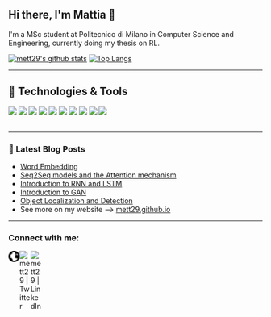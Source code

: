 ## Hi there, I'm Mattia 👋

I'm a MSc student at Politecnico di Milano in Computer Science and Engineering, currently doing my thesis on RL.

[![mett29's github stats](https://github-readme-stats.vercel.app/api?username=mett29&count_private=true&show_icons=true&theme=gruvbox)](https://github.com/mett29/github-readme-stats)
[![Top Langs](https://github-readme-stats.vercel.app/api/top-langs/?username=mett29&layout=compact&theme=gruvbox)](https://github.com/mett29/github-readme-stats)

---

## 🔧 Technologies & Tools
![](https://img.shields.io/badge/OS-Linux-informational?style=flat&logo=Windows&logoColor=white&color=2bbc8a)
![](https://img.shields.io/badge/Editor-vscode-informational?style=flat&logo=visual-studio-code&logoColor=white&color=2bbc8a)
![](https://img.shields.io/badge/Code-Python-informational?style=flat&logo=python&logoColor=white&color=2bbc8a)
![](https://img.shields.io/badge/Code-JavaScript-informational?style=flat&logo=javascript&logoColor=white&color=2bbc8a)
![](https://img.shields.io/badge/Code-Java-informational?style=flat&logo=java&logoColor=white&color=2bbc8a)
![](https://img.shields.io/badge/Shell-Bash-informational?style=flat&logo=gnu-bash&logoColor=white&color=2bbc8a)
![](https://img.shields.io/badge/Tools-TensorFlow-informational?style=flat&logo=TensorFlow&logoColor=white&color=2bbc8a)
![](https://img.shields.io/badge/Tools-Pytorch-informational?style=flat&logo=Pytorch&logoColor=white&color=2bbc8a)
![](https://img.shields.io/badge/Tools-NodeJS-informational?style=flat&logo=Node.js&logoColor=white&color=2bbc8a)
![](https://img.shields.io/badge/Tools-PostgreSQL-informational?style=flat&logo=postgresql&logoColor=white&color=2bbc8a)
<br />
<br />

---

### 📕 Latest Blog Posts
<!-- BLOG-POST-LIST:START -->
- [Word Embedding](https://mett29.github.io/posts/2019/12/word_embedding/)
- [Seq2Seq models and the Attention mechanism](https://mett29.github.io/posts/2019/12/seq2seq_and_attention/)
- [Introduction to RNN and LSTM](https://mett29.github.io/posts/2019/12/intro_to_rnn_and_lstm/)
- [Introduction to GAN](https://mett29.github.io/posts/2019/12/intro_to_gan/)
- [Object Localization and Detection](https://mett29.github.io/posts/2019/12/object_localization_and_detection/)
- See more on my website --> [mett29.github.io](mett29.github.io)
<!-- BLOG-POST-LIST:END -->

---

### Connect with me:

[<img align="left" alt="mett29.github.io" width="22px" src="https://raw.githubusercontent.com/iconic/open-iconic/master/svg/globe.svg" />](https://mett29.github.io/)
[<img align="left" alt="mett29 | Twitter" width="22px" src="https://cdn.jsdelivr.net/npm/simple-icons@v3/icons/twitter.svg" />](https://twitter.com/Mett29)
[<img align="left" alt="mett29 | LinkedIn" width="22px" src="https://cdn.jsdelivr.net/npm/simple-icons@v3/icons/linkedin.svg" />](https://www.linkedin.com/in/mattiamancassola/)